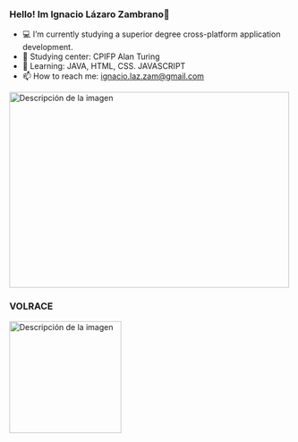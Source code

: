 ### Hello! Im Ignacio Lázaro Zambrano👋

- 💻 I’m currently studying a superior degree cross-platform application development.
- 🔭 Studying center: CPIFP Alan Turing
- 💭 Learning: JAVA, HTML, CSS. JAVASCRIPT
- 📫 How to reach me: ignacio.laz.zam@gmail.com

<img src="https://static.wixstatic.com/media/97b295_343224e0b87544f6b1e301fabbe07d6e~mv2.gif" alt="Descripción de la imagen" width="500" height="350">

### VOLRACE 

<img src="https://yt3.googleusercontent.com/vH5ie2pWOUM4qR0aE-2sxlz1svysmP3ZSBZqkEqrBgiQIpTZRHbHuF1Ci1x2g-odgTS00Amx2Q=s900-c-k-c0x00ffffff-no-rj" alt="Descripción de la imagen" width="200" height="200">
